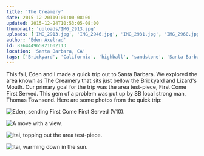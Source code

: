 ```yaml
---
title: 'The Creamery'
date: 2015-12-20T19:01:00-08:00
updated: 2015-12-24T10:53:05-08:00
thumbnail: 'uploads/IMG_2913.jpg'
uploads: ['IMG_2913.jpg', 'IMG_2946.jpg', 'IMG_2931.jpg', 'IMG_2960.jpg']
author: 'Eden Axelrad'
id: 876444965921602113
location: 'Santa Barbara, CA'
tags: ['Brickyard', 'California', 'highball', 'sandstone', 'Santa Barbara']
---
```


This fall, Eden and I made a quick trip out to Santa Barbara. We explored the area known as The Creamery that sits just bellow the Brickyard and Lizard's Mouth. Our primary goal for the trip was the area test-piece, First Come First Served. This gem of a problem was put up by SB local strong man, Thomas Townsend. Here are some photos from the quick trip:

![Eden, sending First Come First Served (V10).](uploads/IMG_2913.jpg)

![A move with a view.](uploads/IMG_2946.jpg)

![Itai, topping out the area test-piece.](uploads/IMG_2931.jpg)

![Itai, warming down in the sun.](uploads/IMG_2960.jpg)
